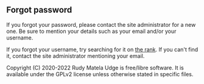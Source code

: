 Forgot password
---------------

If you forgot your password,
please contact the site administrator for a new one.
Be sure to mention your details
such as your email and/or your username.

If you forgot your username,
try searching for it on [the rank](/rank).
If you can't find it,
contact the site administrator
mentioning your email.


Copyright (C) 2020-2022  Rudy Matela
Udge is free/libre software.
It is available under the GPLv2 license
unless otherwise stated in specific files.
